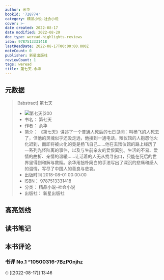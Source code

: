 ```yaml
---
author: 余华
bookId: '728774'
category: 精品小说-社会小说
cover: >-
date created: 2022-08-17
date modified: 2022-08-20
doc_type: weread-highlights-reviews
isbn: 9787513331418
lastReadDate: 2022-08-17T00:00:00.000Z
noteCount: 0
publisher: 新星出版社
reviewCount: 1
tags: weread
title: 第七天-余华
---
```


## 元数据

> [!abstract] 第七天
> - ![ 第七天|200](https://weread-1258476243.file.myqcloud.com/weread/cover/74/728774/t7_728774.jpg)
> - 书名： 第七天
> - 作者： 余华
> - 简介： 《第七天》讲述了一个普通人死后的七日见闻：叫杨飞的人死去了，但他的灵魂似乎还没走远，他接到一通电话，殡仪馆的人抱怨他火化迟到，而即将被火化的竟是杨飞自己……他在去殡仪馆的路上经历了一系列光怪陆离的事件，以及与生前亲友的爱恨离别。生活的不易、爱情的曲折、亲情的温暖……让活着的人无从找寻出口，只能在死后的世界里得到和解与救赎。余华用拙朴简白的手法写出了深沉的悲痛和感人的温情，写尽了中国人的善良与悲哀。
> - 出版时间 2018-08-01 00:00:00
> - ISBN： 9787513331418
> - 分类： 精品小说-社会小说
> - 出版社： 新星出版社

## 高亮划线

## 读书笔记

## 本书评论

### 书评 No.1 ^10500316-7BzP0njhz

⏱ [[2022-08-17]] 13:46

